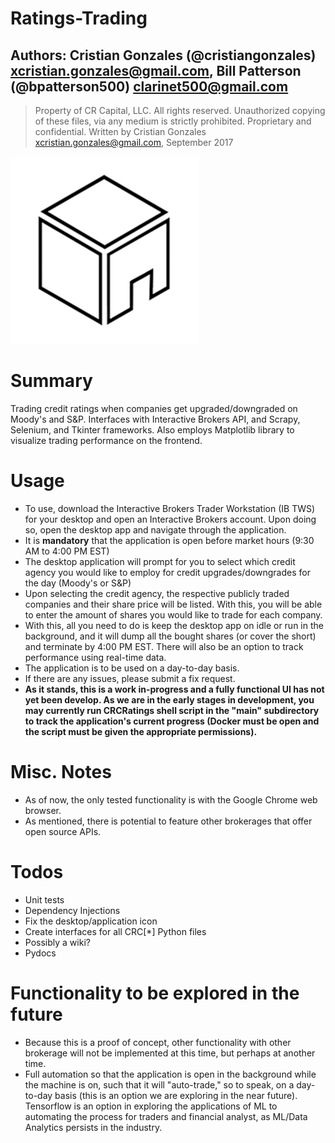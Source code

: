 # Ratings-Trading

## Authors: Cristian Gonzales (@cristiangonzales) <xcristian.gonzales@gmail.com>, Bill Patterson (@bpatterson500) <clarinet500@gmail.com>

> Property of CR Capital, LLC. All rights reserved.
> Unauthorized copying of these files, via any medium is strictly prohibited.
> Proprietary and confidential.
> Written by Cristian Gonzales <xcristian.gonzales@gmail.com>, September 2017

![](images/CRC_Logo.png)

# Summary
Trading credit ratings when companies get upgraded/downgraded on Moody's and S&P. Interfaces with Interactive Brokers API, and Scrapy, Selenium, and Tkinter frameworks. Also employs Matplotlib library to visualize trading performance on the frontend.

# Usage
* To use, download the Interactive Brokers Trader Workstation (IB TWS) for your desktop and open an Interactive Brokers account. Upon doing so, open the desktop app and navigate through the application.
* It is **mandatory** that the application is open before market hours (9:30 AM to 4:00 PM EST)
* The desktop application will prompt for you to select which credit agency you would like to employ for credit upgrades/downgrades for the day (Moody's or S&P)
* Upon selecting the credit agency, the respective publicly traded companies and their share price will be listed. With this, you will be able to enter the amount of shares you would like to trade for each company.
* With this, all you need to do is keep the desktop app on idle or run in the background, and it will dump all the bought shares (or cover the short) and terminate by 4:00 PM EST. There will also be an option to track performance using real-time data.
* The application is to be used on a day-to-day basis. 
* If there are any issues, please submit a fix request.
* **As it stands, this is a work in-progress and a fully functional UI has not yet been develop. As we are in the early stages in development, you may currently run CRCRatings shell script in the "main" subdirectory to track the application's current progress (Docker must be open and the script must be given the appropriate permissions).**

# Misc. Notes
* As of now, the only tested functionality is with the Google Chrome web browser.
* As mentioned, there is potential to feature other brokerages that offer open source APIs.

# Todos
* Unit tests
* Dependency Injections
* Fix the desktop/application icon
* Create interfaces for all CRC[*] Python files
* Possibly a wiki?
* Pydocs

# Functionality to be explored in the future
* Because this is a proof of concept, other functionality with other brokerage will not be implemented at this time, but perhaps at another time.
* Full automation so that the application is open in the background while the machine is on, such that it will "auto-trade," so to speak, on a day-to-day basis (this is an option we are exploring in the near future). Tensorflow is an option in exploring the applications of ML to automating the process for traders and financial analyst, as ML/Data Analytics persists in the industry.
